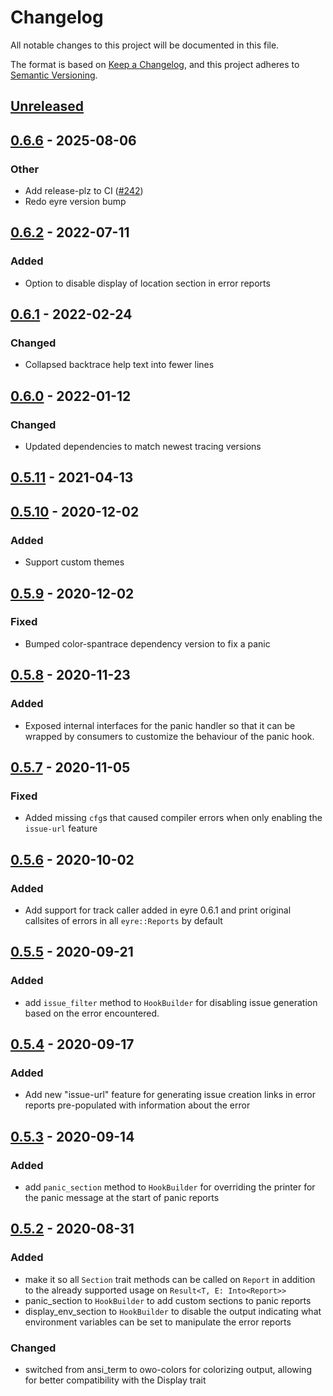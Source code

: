 # Changelog

All notable changes to this project will be documented in this file.

The format is based on [Keep a Changelog](https://keepachangelog.com/en/1.0.0/),
and this project adheres to [Semantic Versioning](https://semver.org/spec/v2.0.0.html).

## [Unreleased]

## [0.6.6](https://github.com/eyre-rs/eyre/compare/color-eyre-v0.6.5...color-eyre-v0.6.6) - 2025-08-06
### Other
- Add release-plz to CI ([#242](https://github.com/eyre-rs/eyre/pull/242))
- Redo eyre version bump

## [0.6.2] - 2022-07-11
### Added
- Option to disable display of location section in error reports

## [0.6.1] - 2022-02-24
### Changed
- Collapsed backtrace help text into fewer lines

## [0.6.0] - 2022-01-12
### Changed
- Updated dependencies to match newest tracing versions

## [0.5.11] - 2021-04-13

## [0.5.10] - 2020-12-02
### Added
- Support custom themes

## [0.5.9] - 2020-12-02
### Fixed
- Bumped color-spantrace dependency version to fix a panic

## [0.5.8] - 2020-11-23
### Added
- Exposed internal interfaces for the panic handler so that it can be wrapped
  by consumers to customize the behaviour of the panic hook.

## [0.5.7] - 2020-11-05
### Fixed
- Added missing `cfg`s that caused compiler errors when only enabling the
  `issue-url` feature

## [0.5.6] - 2020-10-02
### Added
- Add support for track caller added in eyre 0.6.1 and print original
  callsites of errors in all `eyre::Reports` by default

## [0.5.5] - 2020-09-21
### Added
- add `issue_filter` method to `HookBuilder` for disabling issue generation
  based on the error encountered.

## [0.5.4] - 2020-09-17
### Added
- Add new "issue-url" feature for generating issue creation links in error
  reports pre-populated with information about the error

## [0.5.3] - 2020-09-14
### Added
- add `panic_section` method to `HookBuilder` for overriding the printer for
  the panic message at the start of panic reports

## [0.5.2] - 2020-08-31
### Added
- make it so all `Section` trait methods can be called on `Report` in
  addition to the already supported usage on `Result<T, E: Into<Report>>`
- panic_section to `HookBuilder` to add custom sections to panic reports
- display_env_section to `HookBuilder` to disable the output indicating what
  environment variables can be set to manipulate the error reports
### Changed
- switched from ansi_term to owo-colors for colorizing output, allowing for
  better compatibility with the Display trait

<!-- next-url -->
[Unreleased]: https://github.com/eyre-rs/color-eyre/compare/v0.6.2...HEAD
[0.6.2]: https://github.com/eyre-rs/color-eyre/compare/v0.6.1...v0.6.2
[0.6.1]: https://github.com/eyre-rs/color-eyre/compare/v0.6.0...v0.6.1
[0.6.0]: https://github.com/eyre-rs/color-eyre/compare/v0.5.11...v0.6.0
[0.5.11]: https://github.com/eyre-rs/color-eyre/compare/v0.5.10...v0.5.11
[0.5.10]: https://github.com/eyre-rs/color-eyre/compare/v0.5.9...v0.5.10
[0.5.9]: https://github.com/eyre-rs/color-eyre/compare/v0.5.8...v0.5.9
[0.5.8]: https://github.com/eyre-rs/color-eyre/compare/v0.5.7...v0.5.8
[0.5.7]: https://github.com/eyre-rs/color-eyre/compare/v0.5.6...v0.5.7
[0.5.6]: https://github.com/eyre-rs/color-eyre/compare/v0.5.5...v0.5.6
[0.5.5]: https://github.com/eyre-rs/color-eyre/compare/v0.5.4...v0.5.5
[0.5.4]: https://github.com/eyre-rs/color-eyre/compare/v0.5.3...v0.5.4
[0.5.3]: https://github.com/eyre-rs/color-eyre/compare/v0.5.2...v0.5.3
[0.5.2]: https://github.com/eyre-rs/color-eyre/releases/tag/v0.5.2
